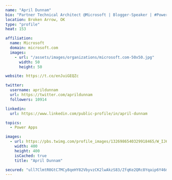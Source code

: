 ```yaml
---
name: "April Dunnam"
bio: "Partner Technical Architect @Microsoft | Blogger-Speaker | #PowerApps, #PowerAutomate, #Office365, #SharePoint | #WIT | #Karaoke Queen"
location: Broken Arrow, OK
type: "profile"
heat: 153

affiliation:
  name: Microsoft
  domain: microsoft.com
  images:
    - url: "/assets/images/organizations/microsoft.com-50x50.jpg"
      width: 50
      height: 50

website: https://t.co/enJuiGEQZc

twitter:
  username: aprildunnam
  url: https://twitter.com/aprildunnam
  followers: 10914

linkedin:
  url: https://www.linkedin.com/public-profile/in/april-dunnam

topics:
  - Power Apps

images:
  - url: https://pbs.twimg.com/profile_images/1326986540329918465/W_IJ6Ih2_400x400.jpg
    width: 400
    height: 400
    isCached: true
    title: "April Dunnam"

secured: "ull7ClmtR0GtC7MCy8qeHY82VbyvzCK2lwAkzS83/ZfqKe2QRc8Yqaip6Y46mRktm7qaK1vLC7OHukDBdCvblKuf/EvqRunZGDY/ESgirWLMlYLTjzFwV7985VYUspKXTFdiDmRt9dO29IYuXo2R08/Nsxd3QSL080lCnEneVoZutajw2G0wV8291M7+IgRq5yCPNykWMtwsKihY5J9tpwPk40+bNDWT3synHkK0FBIyTRQtlxUL78dcltpvRztGkIjPZF2saUhQpyse0JHE7QAWAuO/9gvEfMFZVIG/+1ySPpL7NnsV1O6IwIGDI1MFMCS+WFXR2wIzwb3s/Tu0zzgk9ccQWDtw5mNpAWzqvrgpEacWpErfS1EZIe2pYRrg7SZuxf9UjbG9vCGGveF+45WWxCUs7jLkMtx+zVBWL1w=;9UbTCejnQ5GFQYOWsGMg0Q=="
---
```



